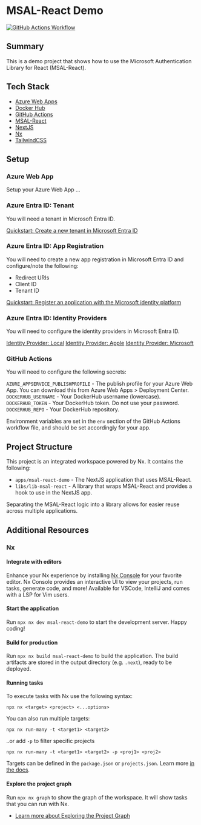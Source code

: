 # MSAL-React Demo

[![GitHub Actions Workflow](https://github.com/KotaHusky/msal-react/actions/workflows/deploy-container-to-azure-web-app.yml/badge.svg)](https://github.com/KotaHusky/msal-react/actions/workflows/deploy-container-to-azure-web-app.yml)

## Summary

This is a demo project that shows how to use the Microsoft Authentication Library for React (MSAL-React).

## Tech Stack

- [Azure Web Apps](https://azure.microsoft.com/en-us/services/app-service/web/)
- [Docker Hub](https://hub.docker.com)
- [GitHub Actions](https://github.com/features/actions)
- [MSAL-React](https://www.npmjs.com/package/@azure/msal-react)
- [NextJS](https://nextjs.org)
- [Nx](https://nx.dev)
- [TailwindCSS](https://tailwindcss.com)

## Setup

### Azure Web App

Setup your Azure Web App ...

### Azure Entra ID: Tenant

You will need a tenant in Microsoft Entra ID.

[Quickstart: Create a new tenant in Microsoft Entra ID](https://learn.microsoft.com/en-us/entra/identity-platform/quickstart-register-app)

### Azure Entra ID: App Registration

You will need to create a new app registration in Microsoft Entra ID and configure/note the following:

- Redirect URIs
- Client ID
- Tenant ID

[Quickstart: Register an application with the Microsoft identity platform](https://learn.microsoft.com/en-us/entra/identity-platform/quickstart-register-app)

### Azure Entra ID: Identity Providers

You will need to configure the identity providers in Microsoft Entra ID.

[Identity Provider: Local](https://learn.microsoft.com/en-us/azure/active-directory-b2c/identity-provider-local)
[Identity Provider: Apple](https://learn.microsoft.com/en-us/azure/active-directory-b2c/identity-provider-apple-id)
[Identity Provider: Microsoft](https://learn.microsoft.com/en-us/azure/active-directory-b2c/identity-provider-microsoft-account)

### GitHub Actions

You will need to configure the following secrets:

`AZURE_APPSERVICE_PUBLISHPROFILE` - The publish profile for your Azure Web App. You can download this from Azure Web Apps > Deployment Center.
`DOCKERHUB_USERNAME` - Your DockerHub username (lowercase).
`DOCKERHUB_TOKEN` - Your DockerHub token. Do not use your password.
`DOCKERHUB_REPO` - Your DockerHub repository.

Environment variables are set in the `env` section of the GitHub Actions workflow file, and should be set accordingly for your app.

## Project Structure

This project is an integrated workspace powered by Nx. It contains the following:

- `apps/msal-react-demo` - The NextJS application that uses MSAL-React.
- `libs/lib-msal-react` - A library that wraps MSAL-React and provides a hook to use in the NextJS app.

Separating the MSAL-React logic into a library allows for easier reuse across multiple applications.

## Additional Resources

### Nx

#### Integrate with editors

Enhance your Nx experience by installing [Nx Console](https://nx.dev/nx-console) for your favorite editor. Nx Console
provides an interactive UI to view your projects, run tasks, generate code, and more! Available for VSCode, IntelliJ and
comes with a LSP for Vim users.

#### Start the application

Run `npx nx dev msal-react-demo` to start the development server. Happy coding!

#### Build for production

Run `npx nx build msal-react-demo` to build the application. The build artifacts are stored in the output directory (e.g. `.next`), ready to be deployed.

#### Running tasks

To execute tasks with Nx use the following syntax:

```
npx nx <target> <project> <...options>
```

You can also run multiple targets:

```
npx nx run-many -t <target1> <target2>
```

..or add `-p` to filter specific projects

```
npx nx run-many -t <target1> <target2> -p <proj1> <proj2>
```

Targets can be defined in the `package.json` or `projects.json`. Learn more [in the docs](https://nx.dev/features/run-tasks).

#### Explore the project graph

Run `npx nx graph` to show the graph of the workspace.
It will show tasks that you can run with Nx.

- [Learn more about Exploring the Project Graph](https://nx.dev/core-features/explore-graph)
